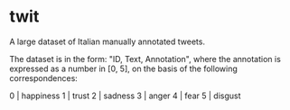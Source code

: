 # twit
A large dataset of Italian manually annotated tweets.

The dataset is in the form: "ID, Text, Annotation", where the annotation is expressed as a number in [0, 5], on the basis of the following correspondences:

0 | happiness
1 | trust
2 | sadness
3 | anger
4 | fear
5 | disgust

